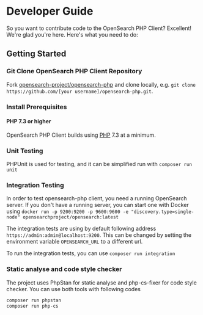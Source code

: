 # Developer Guide

So you want to contribute code to the OpenSearch PHP Client? Excellent! We're glad you're here. Here's what you need to do:

## Getting Started

### Git Clone OpenSearch PHP Client Repository

Fork [opensearch-project/opensearch-php](https://github.com/opensearch-project/opensearch-php) and clone locally,
e.g. `git clone https://github.com/[your username]/opensearch-php.git`.

### Install Prerequisites

#### PHP 7.3 or higher

OpenSearch PHP Client builds using [PHP](https://php.net) 7.3 at a minimum.

### Unit Testing

PHPUnit is used for testing, and it can be simplified run with `composer run unit`

### Integration Testing

In order to test opensearch-php client, you need a running OpenSearch server. 
If you don't have a running server, you can start one with Docker using `docker run -p 9200:9200 -p 9600:9600 -e "discovery.type=single-node" opensearchproject/opensearch:latest` 

The integration tests are using by default following address `https://admin:admin@localhost:9200`. This can be changed by setting the environment variable `OPENSEARCH_URL` to a different url.

To run the integration tests, you can use `composer run integration`

### Static analyse and code style checker

The project uses PhpStan for static analyse and php-cs-fixer for code style checker. You can use both tools with following codes

```bash
composer run phpstan
composer run php-cs
```